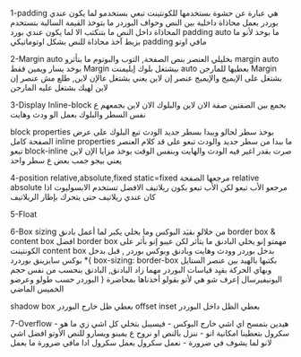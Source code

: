 1-padding هي عبارة عن حشوة بستخدمها للكونتينت تبعي
بستخدمو لما يكون عندي بوردر
بعمل محاذاة داخلية بين النص وحواف البوردر
ما بتوخذ القيمة السالبة
بتستخدم المحاذاة داخل النص
ما بتنكتب الا لما يكون عندي بورد 
padding auto ما بوخذ لأنو ما بزبط آخذ محاذاة للنص
بشكل اوتوماتيكي
padding مافي اوتو

2-Margin auto بخليلي العنصر بنص الصفحة, التوب والبوتوم
ما بتأثرو 
margin auto بوخد يسار ويمين فقط
Margin بيشتغل بلوك إيليمنت
auto بعطيها للمارجن
Margin  بشتغل على الإيميج والإيميج عنصر إن لاين
يعني بشتغل عالإن لاين, طلع مش عنصر إن لاين لهيك بشتغل عليه المارجن

3-Display Inline-block بجمع بين الصفتين 
صفة الان لاين والبلوك
الان لاين بجمعهم ع نفس السطر
والبلوك بعمل الو ودث وهايت 

block properties بوخذ سطر لحالو وببدا بسطر جديد
الودث تبع البلوك على عرض الصفحة كامل
inline properties ما ببدا من سطر جديد والودث تبعو على قد كلام العنصر تبعو
block-inline صرت بقدر اغير فيه الودث والهايت وبنفس الوقت بوخذ مزايا الإن لاين يعني بيجو جمب بعض ع سطر واحد

4-position 
relative,absolute,fixed 
static=fixed مرجعها الصفحة 
relative 
absolute مرجعو الأب تبعو لكن الأب تبعو بكون ريلاتيف
الافضل تستخدم الابسوليوت اذا كان عندي ريلاتيف حتى يتحرك
بإطار الريلاتيف

5-Float 

6-Box sizing من خلالو بقيَد البوكس وما بخلي يكبر لما أعمل بادنق
border box & content box افضل
border box مهمتو إنو يخلي البادنق ما يتأثر لكن عيبو إنو بأثر على الكونتينت
content box 
بدخل بوردر وودث وهايت وبادنق وبوكس بوردر , قبل بدخل بوكس سايزينق بوردرد
*{
    box-sizing: border-box بكتبها بالهيد بين عنصر الستايل وبهاي الحركة بقيِد قياسات البوردر مهما
    زاد البادنق, البادنق بنحسب من نفس حجم البوردر حسب 
    طولو وعرضو
}
اليونيفيرسال إعرف شو هي لأتو بقولو أخذناها بمحاضرة الخميس الماضي

shadow box 
بعطي ظل خارج البوردر offset 
inset بعطي الظل داخل البوردر

7-Overflow
هيدين بتمسح اي اشي خارج البوكس -
فيسيبل بتخلي كل اشي زي ما هو -
سكرول بتعطينا امكانية انو -
ننزل بالنص او نروح ع يمينو ويسارو للنص 
الأوتو افضل اشي لانو لما يشوف في ضرورة -
نعمل سكرول بعمل سكرول
ادا مافي ضرورة ما بعمل 
